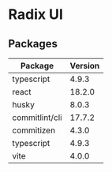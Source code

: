 # Radix UI

## Packages

| Package   | Version|
|--------------- | --------------- |
| typescript   | 4.9.3   |
| react   | 18.2.0   |
| husky   | 8.0.3   |
| commitlint/cli | 17.7.2   |
| commitizen| 4.3.0   |
| typescript   | 4.9.3   |
| vite| 4.0.0   |
